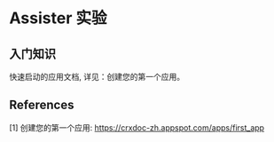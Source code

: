 # Assister 实验

## 入门知识

快速启动的应用文档, 详见：创建您的第一个应用。

## References

[1] 创建您的第一个应用: https://crxdoc-zh.appspot.com/apps/first_app